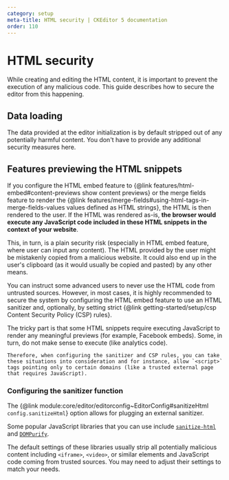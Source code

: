 ```yaml
---
category: setup
meta-title: HTML security | CKEditor 5 documentation
order: 110
---
```


# HTML security

While creating and editing the HTML content, it is important to prevent the execution of any malicious code. This guide describes how to secure the editor from this happening.

## Data loading

The data provided at the editor initialization is by default stripped out of any potentially harmful content. You don't have to provide any additional security measures here.

## Features previewing the HTML snippets

If you configure the HTML embed feature to {@link features/html-embed#content-previews show content previews} or the merge fields feature to render the {@link features/merge-fields#using-html-tags-in-merge-fields-values values defined as HTML strings}, the HTML is then rendered to the user. If the HTML was rendered as-is, **the browser would execute any JavaScript code included in these HTML snippets in the context of your website**.

This, in turn, is a plain security risk (especially in HTML embed feature, where user can input any content). The HTML provided by the user might be mistakenly copied from a malicious website. It could also end up in the user's clipboard (as it would usually be copied and pasted) by any other means.

You can instruct some advanced users to never use the HTML code from untrusted sources. However, in most cases, it is highly recommended to secure the system by configuring the HTML embed feature to use an HTML sanitizer and, optionally, by setting strict {@link getting-started/setup/csp Content Security Policy (CSP) rules}.

<info-box>
	The tricky part is that some HTML snippets require executing JavaScript to render any meaningful previews (for example, Facebook embeds). Some, in turn, do not make sense to execute (like analytics code).

	Therefore, when configuring the sanitizer and CSP rules, you can take these situations into consideration and for instance, allow `<script>` tags pointing only to certain domains (like a trusted external page that requires JavaScript).
</info-box>

### Configuring the sanitizer function

The {@link module:core/editor/editorconfig~EditorConfig#sanitizeHtml `config.sanitizeHtml`} option allows for plugging an external sanitizer.

Some popular JavaScript libraries that you can use include [`sanitize-html`](https://www.npmjs.com/package/sanitize-html) and [`DOMPurify`](https://www.npmjs.com/package/dompurify).

The default settings of these libraries usually strip all potentially malicious content including `<iframe>`, `<video>`, or similar elements and JavaScript code coming from trusted sources. You may need to adjust their settings to match your needs.
